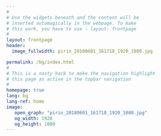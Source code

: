 ```yaml
---
#
# Use the widgets beneath and the content will be
# inserted automagically in the webpage. To make
# this work, you have to use › layout: frontpage
#
layout: frontpage
header:
  image_fullwidth: pirin_20180601_161718_1920_1080.jpg

permalink: /bg/index.html
#
# This is a nasty hack to make the navigation highlight
# this page as active in the topbar navigation
#
homepage: true
lang: bg
lang-ref: home
image:
   open_graph: "pirin_20180601_161718_1920_1080.jpg"
   og_width: 1920
   og_height: 1080
---
```


